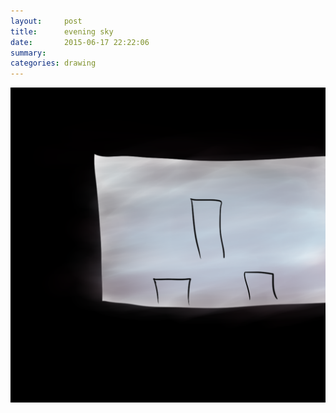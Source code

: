 ```yaml
---
layout:     post
title:      evening sky
date:       2015-06-17 22:22:06
summary:    
categories: drawing
---
```

![evening sky](/images/diary/evening-sky.png "dark red and faint blue")